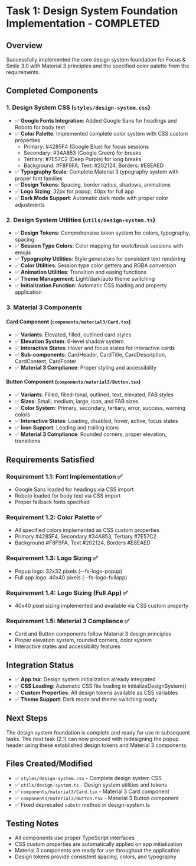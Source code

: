 # Task 1: Design System Foundation Implementation - COMPLETED

## Overview
Successfully implemented the core design system foundation for Focus & Smile 3.0 with Material 3 principles and the specified color palette from the requirements.

## Completed Components

### 1. Design System CSS (`styles/design-system.css`)
- ✅ **Google Fonts Integration**: Added Google Sans for headings and Roboto for body text
- ✅ **Color Palette**: Implemented complete color system with CSS custom properties
  - Primary: #4285F4 (Google Blue) for focus sessions
  - Secondary: #34A853 (Google Green) for breaks  
  - Tertiary: #7E57C2 (Deep Purple) for long breaks
  - Background: #F8F9FA, Text: #202124, Borders: #E8EAED
- ✅ **Typography Scale**: Complete Material 3 typography system with proper font families
- ✅ **Design Tokens**: Spacing, border radius, shadows, animations
- ✅ **Logo Sizing**: 32px for popup, 40px for full app
- ✅ **Dark Mode Support**: Automatic dark mode with proper color adjustments

### 2. Design System Utilities (`utils/design-system.ts`)
- ✅ **Design Tokens**: Comprehensive token system for colors, typography, spacing
- ✅ **Session Type Colors**: Color mapping for work/break sessions with emojis
- ✅ **Typography Utilities**: Style generators for consistent text rendering
- ✅ **Color Utilities**: Session type color getters and RGBA conversion
- ✅ **Animation Utilities**: Transition and easing functions
- ✅ **Theme Management**: Light/dark/auto theme switching
- ✅ **Initialization Function**: Automatic CSS loading and property application

### 3. Material 3 Components

#### Card Component (`components/material3/Card.tsx`)
- ✅ **Variants**: Elevated, filled, outlined card styles
- ✅ **Elevation System**: 6-level shadow system
- ✅ **Interactive States**: Hover and focus states for interactive cards
- ✅ **Sub-components**: CardHeader, CardTitle, CardDescription, CardContent, CardFooter
- ✅ **Material 3 Compliance**: Proper styling and accessibility

#### Button Component (`components/material3/Button.tsx`)
- ✅ **Variants**: Filled, filled-tonal, outlined, text, elevated, FAB styles
- ✅ **Sizes**: Small, medium, large, icon, and FAB sizes
- ✅ **Color System**: Primary, secondary, tertiary, error, success, warning colors
- ✅ **Interactive States**: Loading, disabled, hover, active, focus states
- ✅ **Icon Support**: Leading and trailing icons
- ✅ **Material 3 Compliance**: Rounded corners, proper elevation, transitions

## Requirements Satisfied

### Requirement 1.1: Font Implementation ✅
- Google Sans loaded for headings via CSS import
- Roboto loaded for body text via CSS import
- Proper fallback fonts specified

### Requirement 1.2: Color Palette ✅
- All specified colors implemented as CSS custom properties
- Primary #4285F4, Secondary #34A853, Tertiary #7E57C2
- Background #F8F9FA, Text #202124, Borders #E8EAED

### Requirement 1.3: Logo Sizing ✅
- Popup logo: 32x32 pixels (--fs-logo-popup)
- Full app logo: 40x40 pixels (--fs-logo-fullapp)

### Requirement 1.4: Logo Sizing (Full App) ✅
- 40x40 pixel sizing implemented and available via CSS custom property

### Requirement 1.5: Material 3 Compliance ✅
- Card and Button components follow Material 3 design principles
- Proper elevation system, rounded corners, color system
- Interactive states and accessibility features

## Integration Status
- ✅ **App.tsx**: Design system initialization already integrated
- ✅ **CSS Loading**: Automatic CSS file loading in initializeDesignSystem()
- ✅ **Custom Properties**: All design tokens available as CSS variables
- ✅ **Theme Support**: Dark mode and theme switching ready

## Next Steps
The design system foundation is complete and ready for use in subsequent tasks. The next task (2.1) can now proceed with redesigning the popup header using these established design tokens and Material 3 components.

## Files Created/Modified
- ✅ `styles/design-system.css` - Complete design system CSS
- ✅ `utils/design-system.ts` - Design system utilities and tokens  
- ✅ `components/material3/Card.tsx` - Material 3 Card component
- ✅ `components/material3/Button.tsx` - Material 3 Button component
- ✅ Fixed deprecated `substr` method in design-system.ts

## Testing Notes
- All components use proper TypeScript interfaces
- CSS custom properties are automatically applied on app initialization
- Material 3 components are ready for use throughout the application
- Design tokens provide consistent spacing, colors, and typography